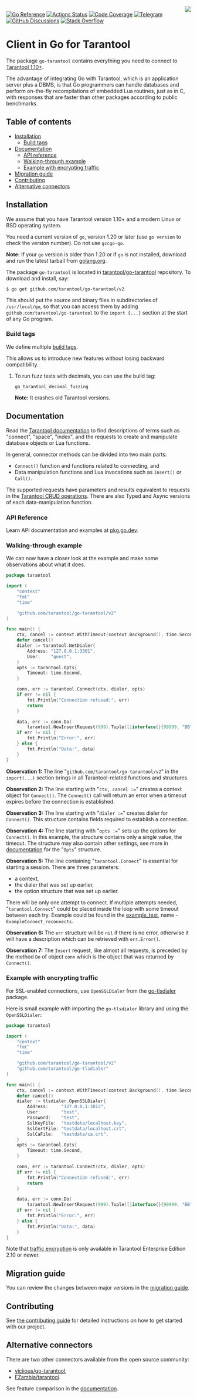 <a href="http://tarantool.org">
	<img src="https://avatars2.githubusercontent.com/u/2344919?v=2&s=250" align="right">
</a>

[![Go Reference][godoc-badge]][godoc-url]
[![Actions Status][actions-badge]][actions-url]
[![Code Coverage][coverage-badge]][coverage-url]
[![Telegram][telegram-badge]][telegram-url]
[![GitHub Discussions][discussions-badge]][discussions-url]
[![Stack Overflow][stackoverflow-badge]][stackoverflow-url]

# Client in Go for Tarantool

The package `go-tarantool` contains everything you need to connect to
[Tarantool 1.10+][tarantool-site].

The advantage of integrating Go with Tarantool, which is an application server
plus a DBMS, is that Go programmers can handle databases and perform on-the-fly
recompilations of embedded Lua routines, just as in C, with responses that are
faster than other packages according to public benchmarks.

## Table of contents

* [Installation](#installation)
  * [Build tags](#build-tags)
* [Documentation](#documentation)
  * [API reference](#api-reference)
  * [Walking\-through example](#walking-through-example)
  * [Example with encrypting traffic](#example-with-encrypting-traffic)
* [Migration guide](#migration-guide)
* [Contributing](#contributing)
* [Alternative connectors](#alternative-connectors)

## Installation

We assume that you have Tarantool version 1.10+ and a modern Linux or BSD
operating system.

You need a current version of `go`, version 1.20 or later (use `go version` to
check the version number). Do not use `gccgo-go`.

**Note:** If your `go` version is older than 1.20 or if `go` is not installed,
download and run the latest tarball from [golang.org][golang-dl].

The package `go-tarantool` is located in [tarantool/go-tarantool][go-tarantool]
repository. To download and install, say:

```
$ go get github.com/tarantool/go-tarantool/v2
```

This should put the source and binary files in subdirectories of
`/usr/local/go`, so that you can access them by adding
`github.com/tarantool/go-tarantool` to the `import {...}` section at the start
of any Go program.

### Build tags

We define multiple [build tags](https://pkg.go.dev/go/build#hdr-Build_Constraints).

This allows us to introduce new features without losing backward compatibility.

1. To run fuzz tests with decimals, you can use the build tag:
   ```
   go_tarantool_decimal_fuzzing
   ```
   **Note:** It crashes old Tarantool versions.

## Documentation

Read the [Tarantool documentation][tarantool-doc-data-model-url]
to find descriptions of terms such as "connect", "space", "index", and the
requests to create and manipulate database objects or Lua functions.

In general, connector methods can be divided into two main parts:

* `Connect()` function and functions related to connecting, and
* Data manipulation functions and Lua invocations such as `Insert()` or `Call()`.

The supported requests have parameters and results equivalent to requests in
the [Tarantool CRUD operations][tarantool-doc-box-space-url].
There are also Typed and Async versions of each data-manipulation function.

### API Reference

Learn API documentation and examples at [pkg.go.dev][godoc-url].

### Walking-through example

We can now have a closer look at the example and make some observations
about what it does.

```go
package tarantool

import (
	"context"
	"fmt"
	"time"

	"github.com/tarantool/go-tarantool/v2"
)

func main() {
	ctx, cancel := context.WithTimeout(context.Background(), time.Second)
	defer cancel()
	dialer := tarantool.NetDialer{
		Address: "127.0.0.1:3301",
		User: 	 "guest",
	}
	opts := tarantool.Opts{
		Timeout: time.Second,
	}

	conn, err := tarantool.Connect(ctx, dialer, opts)
	if err != nil {
		fmt.Println("Connection refused:", err)
		return
	}

	data, err := conn.Do(
		tarantool.NewInsertRequest(999).Tuple([]interface{}{99999, "BB"})).Get()
	if err != nil {
		fmt.Println("Error:", err)
	} else {
		fmt.Println("Data:", data)
	}
}
```

**Observation 1:** The line "`github.com/tarantool/go-tarantool/v2`" in the
`import(...)` section brings in all Tarantool-related functions and structures.

**Observation 2:** The line starting with "`ctx, cancel :=`" creates a context
object for `Connect()`. The `Connect()` call will return an error when a
timeout expires before the connection is established.

**Observation 3:** The line starting with "`dialer :=`" creates dialer for
`Connect()`. This structure contains fields required to establish a connection.

**Observation 4:** The line starting with "`opts :=`" sets up the options for
`Connect()`. In this example, the structure contains only a single value, the
timeout. The structure may also contain other settings, see more in
[documentation][godoc-opts-url] for the "`Opts`" structure.

**Observation 5:** The line containing "`tarantool.Connect`" is essential for
starting a session. There are three parameters:

* a context,
* the dialer that was set up earlier,
* the option structure that was set up earlier.

There will be only one attempt to connect. If multiple attempts needed,
"`tarantool.Connect`" could be placed inside the loop with some timeout
between each try. Example could be found in the [example_test](./example_test.go),
name - `ExampleConnect_reconnects`.

**Observation 6:** The `err` structure will be `nil` if there is no error,
otherwise it will have a description which can be retrieved with `err.Error()`.

**Observation 7:** The `Insert` request, like almost all requests, is preceded
by the method `Do` of object `conn` which is the object that was returned
by `Connect()`.

### Example with encrypting traffic

For SSL-enabled connections, use `OpenSSLDialer` from the
[go-tlsdialer](https://github.com/tarantool/go-tlsdialer) package.

Here is small example with importing the `go-tlsdialer` library and using the
`OpenSSLDialer`:

```go
package tarantool

import (
	"context"
	"fmt"
	"time"

	"github.com/tarantool/go-tarantool/v2"
	"github.com/tarantool/go-tlsdialer"
)

func main() {
	ctx, cancel := context.WithTimeout(context.Background(), time.Second)
	defer cancel()
	dialer := tlsdialer.OpenSSLDialer{
		Address:     "127.0.0.1:3013", 
		User:        "test", 
		Password:    "test", 
		SslKeyFile:  "testdata/localhost.key",
		SslCertFile: "testdata/localhost.crt",
		SslCaFile:   "testdata/ca.crt",
	}
	opts := tarantool.Opts{
		Timeout: time.Second,
	}

	conn, err := tarantool.Connect(ctx, dialer, opts)
	if err != nil {
		fmt.Println("Connection refused:", err)
		return
	}

	data, err := conn.Do(
		tarantool.NewInsertRequest(999).Tuple([]interface{}{99999, "BB"})).Get()
	if err != nil {
		fmt.Println("Error:", err)
	} else {
		fmt.Println("Data:", data)
	}
}
```

Note that [traffic encryption](https://www.tarantool.io/en/doc/latest/enterprise/security/#encrypting-traffic)
is only available in Tarantool Enterprise Edition 2.10 or newer.

## Migration guide

You can review the changes between major versions in the
[migration guide](./MIGRATION.md).

## Contributing

See [the contributing guide](CONTRIBUTING.md) for detailed instructions on how
to get started with our project.

## Alternative connectors

There are two other connectors available from the open source community:

* [viciious/go-tarantool](https://github.com/viciious/go-tarantool),
* [FZambia/tarantool](https://github.com/FZambia/tarantool).

See feature comparison in the [documentation][tarantool-doc-connectors-comparison].

[tarantool-site]: https://tarantool.io/
[godoc-badge]: https://pkg.go.dev/badge/github.com/tarantool/go-tarantool.svg
[godoc-url]: https://pkg.go.dev/github.com/tarantool/go-tarantool
[actions-badge]: https://github.com/tarantool/go-tarantool/actions/workflows/testing.yml/badge.svg
[actions-url]: https://github.com/tarantool/go-tarantool/actions/workflows/testing.yml
[coverage-badge]: https://coveralls.io/repos/github/tarantool/go-tarantool/badge.svg?branch=master
[coverage-url]: https://coveralls.io/github/tarantool/go-tarantool?branch=master
[telegram-badge]: https://img.shields.io/badge/Telegram-join%20chat-blue.svg
[telegram-url]: http://telegram.me/tarantool
[discussions-badge]: https://img.shields.io/github/discussions/tarantool/tarantool
[discussions-url]: https://github.com/tarantool/tarantool/discussions
[stackoverflow-badge]: https://img.shields.io/badge/stackoverflow-tarantool-orange.svg
[stackoverflow-url]: https://stackoverflow.com/questions/tagged/tarantool
[golang-dl]: https://go.dev/dl/
[go-tarantool]: https://github.com/tarantool/go-tarantool
[tarantool-doc-data-model-url]: https://www.tarantool.io/en/doc/latest/book/box/data_model/
[tarantool-doc-box-space-url]: https://www.tarantool.io/en/doc/latest/reference/reference_lua/box_space/
[godoc-opts-url]: https://pkg.go.dev/github.com/tarantool/go-tarantool#Opts
[tarantool-doc-connectors-comparison]: https://www.tarantool.io/en/doc/latest/book/connectors/#go-feature-comparison
